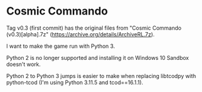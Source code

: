 # Cosmic Commando

Tag v0.3 (first commit) has the original files from "Cosmic Commando (v0.3)[alpha].7z" (https://archive.org/details/ArchiveRL.7z).

I want to make the game run with Python 3.

Python 2 is no longer supported and installing it on Windows 10 Sandbox doesn't work.

Python 2 to Python 3 jumps is easier to make when replacing libtcodpy with python-tcod (I'm using Python 3.11.5 and tcod==16.1.1).
